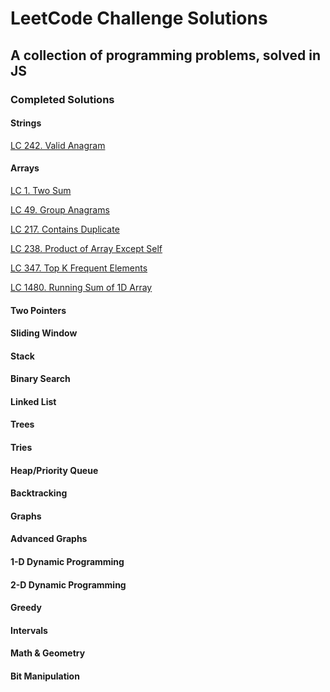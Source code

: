 # LeetCode Challenge Solutions

## A collection of programming problems, solved in JS

### Completed Solutions

#### Strings

[LC 242. Valid Anagram](Strings/ValidAnagram(242))

#### Arrays

[LC 1. Two Sum](Arrays/TwoSum(1))

[LC 49. Group Anagrams](Arrays/GroupAnagrams(49))

[LC 217. Contains Duplicate](Arrays/ContainsDuplicate(217))

[LC 238. Product of Array Except Self](Arrays/ProductOfArrayExceptSelf(238))

[LC 347. Top K Frequent Elements](Arrays/TopKFrequentElements(347))

[LC 1480. Running Sum of 1D Array](Arrays/RunningSumOf1DArray(1480))

#### Two Pointers

#### Sliding Window

#### Stack

#### Binary Search

#### Linked List

#### Trees

#### Tries

#### Heap/Priority Queue

#### Backtracking

#### Graphs

#### Advanced Graphs

#### 1-D Dynamic Programming

#### 2-D Dynamic Programming

#### Greedy

#### Intervals

#### Math & Geometry

#### Bit Manipulation
